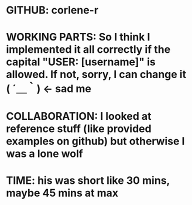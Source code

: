 # GITHUB: corlene-r
#
# WORKING PARTS: So I think I implemented it all correctly if the capital "USER: [username]" is allowed. If not, sorry, I can change it ( ´＿｀) <- sad me
#
# COLLABORATION: I looked at reference stuff (like provided examples on github) but otherwise I was a lone wolf
#
# TIME: his was short like 30 mins, maybe 45 mins at max